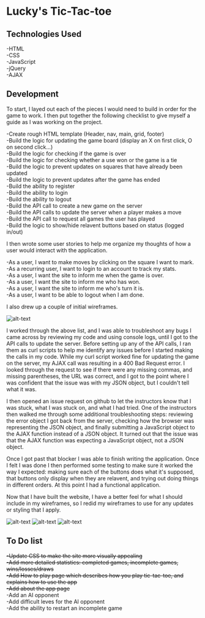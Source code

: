 # Lucky's Tic-Tac-toe

## Technologies Used
-HTML  
-CSS  
-JavaScript  
-jQuery  
-AJAX  

## Development
To start, I layed out each of the pieces I would need to build in order for the game to work. I then put together the following checklist to give myself a guide as I was working on the project.

-Create rough HTML template (Header, nav, main, grid, footer)  
-Build the logic for updating the game board (display an X on first click, O on second click...)  
-Build the logic for checking if the game is over  
-Build the logic for checking whether a use won or the game is a tie  
-Build the logic to prevent updates on squares that have already been updated  
-Build the logic to prevent updates after the game has ended  
-Build the ability to register  
-Build the ability to login  
-Build the ability to logout  
-Build the API call to create a new game on the server  
-Build the API calls to update the server when a player makes a move  
-Build the API call to request all games the user has played  
-Build the logic to show/hide relavent buttons based on status (logged in/out)  

I then wrote some user stories to help me organize my thoughts of how a user would interact with the application.

-As a user, I want to make moves by clicking on the square I want to mark.  
-As a recurring user, I want to login to an account to track my stats.  
-As a user, I want the site to inform me when the game is over.  
-As a user, I want the site to inform me who has won.  
-As a user, I want the site to inform me who's turn it is.  
-As a user, I want to be able to logout when I am done.  

I also drew up a couple of initial wireframes.

![alt-text][wireframe1]

I worked through the above list, and I was able to troubleshoot any bugs I came across by reviewing my code and using console logs, until I got to the API calls to update the server. Before setting up any of the API calls, I ran them as curl scripts to help me identify any issues before I started making the calls in my code. While my curl script worked fine for updating the game on the server, my AJAX call was resulting in a 400 Bad Request error. I looked through the request to see if there were any missing commas, and missing parentheses, the URL was correct, and I got to the point where I was confident that the issue was with my JSON object, but I couldn't tell what it was.

I then opened an issue request on github to let the instructors know that I was stuck, what I was stuck on, and what I had tried. One of the instructors then walked me through some additional troubleshooting steps: reviewing the error object I got back from the server, checking how the browser was representing the JSON object, and finally submitting a JavaScript object to the AJAX function instead of a JSON object. It turned out that the issue was that the AJAX function was expecting a JavaScript object, not a JSON object.

Once I got past that blocker I was able to finish writing the application. Once I felt I was done I then performed some testing to make sure it worked the way I expected: making sure each of the buttons does what it's supposed, that buttons only display when they are relavent, and trying out doing things in different orders. At this point I had a functional application.

Now that I have built the website, I have a better feel for what I should include in my wireframes, so I redid my wireframes to use for any updates or styling that I apply.

![alt-text][wireframePage1]
![alt-text][wireframePage2]
![alt-text][wireframePage3]

## To Do list
~~-Update CSS to make the site more visually appealing~~  
~~-Add more detailed statistics: completed games,  incomplete games, wins/losses/draws~~  
~~-Add How to play page which describes how you play tic-tac-toe, and explains how to use the app~~  
~~-Add about the app page~~  
-Add an AI opponent  
-Add difficult leves for the AI opponent  
-Add the ability to restart an incomplete game  

[wireframe1]: https://github.com/luckyswims/tic-tac-toe-client/blob/master/assets/images/Initial%20Wireframes.jpg
[wireframePage1]: https://github.com/luckyswims/tic-tac-toe-client/blob/master/assets/images/wireframePage1.jpg
[wireframePage2]: https://github.com/luckyswims/tic-tac-toe-client/blob/master/assets/images/wireframePage2.jpg
[wireframePage3]: https://github.com/luckyswims/tic-tac-toe-client/blob/master/assets/images/wireframePage3.jpg

